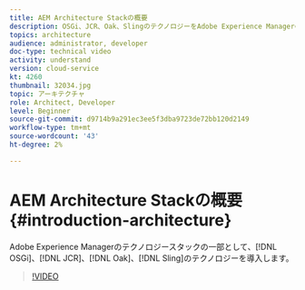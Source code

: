 ```yaml
---
title: AEM Architecture Stackの概要
description: OSGi、JCR、Oak、SlingのテクノロジーをAdobe Experience Managerのテクノロジースタックの一部として紹介します。
topics: architecture
audience: administrator, developer
doc-type: technical video
activity: understand
version: cloud-service
kt: 4260
thumbnail: 32034.jpg
topic: アーキテクチャ
role: Architect, Developer
level: Beginner
source-git-commit: d9714b9a291ec3ee5f3dba9723de72bb120d2149
workflow-type: tm+mt
source-wordcount: '43'
ht-degree: 2%

---
```



# AEM Architecture Stackの概要 {#introduction-architecture}

Adobe Experience Managerのテクノロジースタックの一部として、[!DNL OSGi]、[!DNL JCR]、[!DNL Oak]、[!DNL Sling]のテクノロジーを導入します。

>[!VIDEO](https://video.tv.adobe.com/v/32034/?quality=12&learn=on)